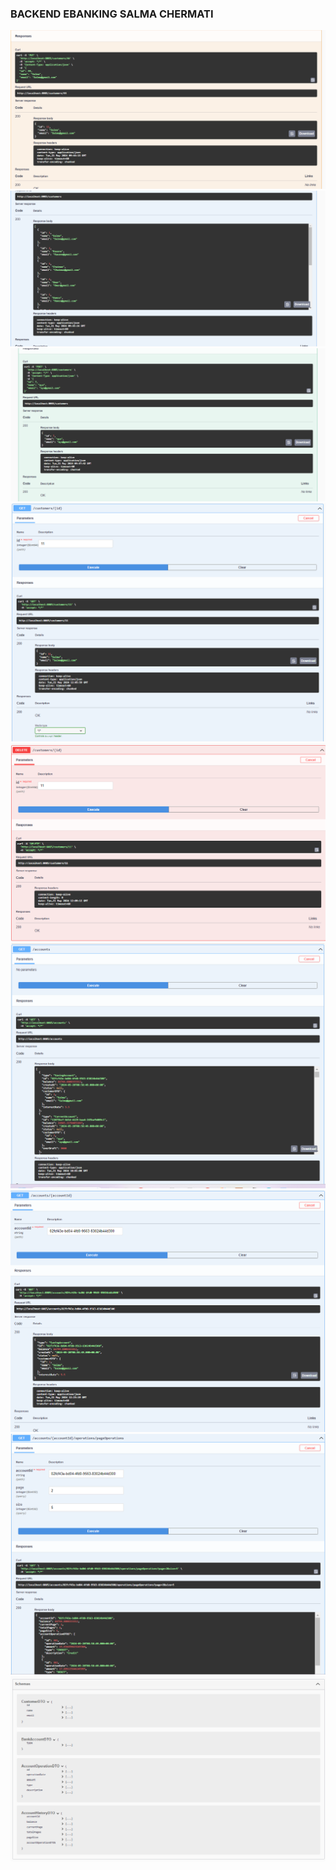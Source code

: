 <h3>BACKEND EBANKING SALMA CHERMATI</h3>
<img src="captures/test1.png">
<img src="captures/test2.png">
<img src="captures/test3.png">
<img src="captures/test4.png">
<img src="captures/test5.png">
<img src="captures/test6.png">
<img src="captures/test7.png">
<img src="captures/test8.png">
<img src="captures/test9.png">